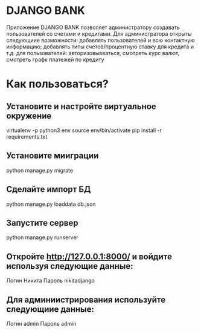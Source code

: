 # DJANGO BANK
Приложение DJANGO BANK позволяет администратору создавать пользователей со счетами и кредитами. Для администратора открыты следующиие возможности: добавлять пользователей и всю контактную информацию; добавлять типы счетов/процентную ставку для кредита и т.д.
для пользователей: авторизовывваться, смотреть курс валют, смотреть графк платежей по кредиту

# Как пользоваться?
## Установите и настройте виртуальное окружение
virtualenv -p python3 env
source env/bin/activate
pip install -r requirements.txt

## Установите мииграции
python manage.py migrate

## Сделайте импорт БД
python manage.py loaddata db.json

## Запустите сервер
python manage.py runserver

## Откройте http://127.0.0.1:8000/ и войдите используя следующие данные:
Логин Никита
Пароль nikitadjango

## Для админиистрирования используйте следующиие данные:
Логин admin
Пароль admin
